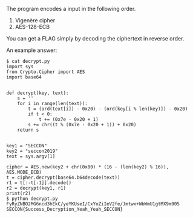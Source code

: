 The program encodes a input in the following order.
1. Vigenère cipher
1. AES-128-ECB

You can get a FLAG simply by decoding the ciphertext in reverse order.

An example answer:
```
$ cat decrypt.py
import sys
from Crypto.Cipher import AES
import base64


def decrypt(key, text):
    s = ''
    for i in range(len(text)):
        t = (ord(text[i]) - 0x20) - (ord(key[i % len(key)]) - 0x20)
        if t < 0:
            t += (0x7e - 0x20 + 1)
        s += chr((t % (0x7e - 0x20 + 1)) + 0x20)
    return s


key1 = "SECCON"
key2 = "seccon2019"
text = sys.argv[1]

cipher = AES.new(key2 + chr(0x00) * (16 - (len(key2) % 16)), AES.MODE_ECB)
t = cipher.decrypt(base64.b64decode(text))
r1 = t[:-t[-1]].decode()
r2 = decrypt(key1, r1)
print(r2)
$ python decrypt.py FyRyZNBO2MG6ncd3hEkC/yeYKUseI/CxYoZiIeV2fe/Jmtwx+WbWmU1gtMX9m905
SECCON{Success_Decryption_Yeah_Yeah_SECCON}
```
